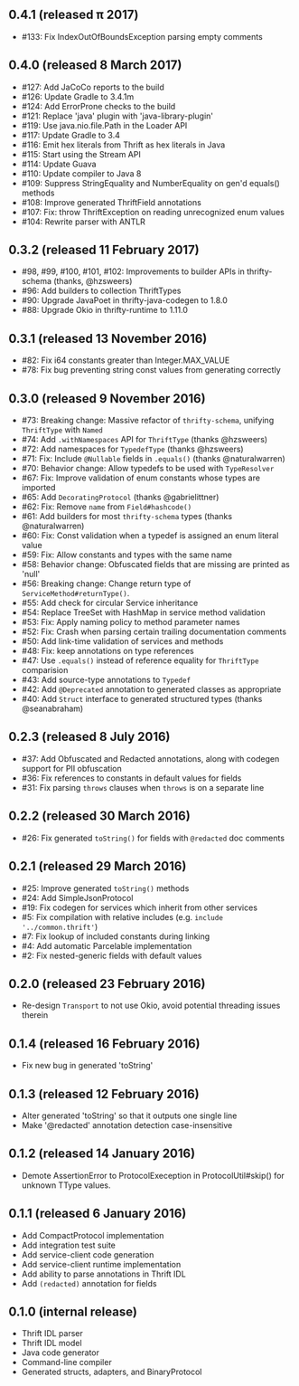 0.4.1 (released π 2017)
------------------
- #133: Fix IndexOutOfBoundsException parsing empty comments

0.4.0 (released 8 March 2017)
------------------
- #127: Add JaCoCo reports to the build
- #126: Update Gradle to 3.4.1m
- #124: Add ErrorProne checks to the build
- #121: Replace 'java' plugin with 'java-library-plugin'
- #119: Use java.nio.file.Path in the Loader API
- #117: Update Gradle to 3.4
- #116: Emit hex literals from Thrift as hex literals in Java
- #115: Start using the Stream API
- #114: Update Guava
- #110: Update compiler to Java 8
- #109: Suppress StringEquality and NumberEquality on gen'd equals() methods
- #108: Improve generated ThriftField annotations
- #107: Fix: throw ThriftException on reading unrecognized enum values
- #104: Rewrite parser with ANTLR

0.3.2 (released 11 February 2017)
------------------
- #98, #99, #100, #101, #102: Improvements to builder APIs in thrifty-schema (thanks, @hzsweers)
- #96: Add builders to collection ThriftTypes
- #90: Upgrade JavaPoet in thrifty-java-codegen to 1.8.0
- #88: Upgrade Okio in thrifty-runtime to 1.11.0

0.3.1 (released 13 November 2016)
------------------
- #82: Fix i64 constants greater than Integer.MAX_VALUE
- #78: Fix bug preventing string const values from generating correctly

0.3.0 (released 9 November 2016)
------------------
- #73: Breaking change: Massive refactor of `thrifty-schema`, unifying `ThriftType` with `Named`
- #74: Add `.withNamespaces` API for `ThriftType` (thanks @hzsweers)
- #72: Add namespaces for `TypedefType` (thanks @hzsweers)
- #71: Fix: Include `@Nullable` fields in `.equals()` (thanks @naturalwarren)
- #70: Behavior change: Allow typedefs to be used with `TypeResolver`
- #67: Fix: Improve validation of enum constants whose types are imported
- #65: Add `DecoratingProtocol` (thanks @gabrielittner)
- #62: Fix: Remove `name` from `Field#hashcode()`
- #61: Add builders for most `thrifty-schema` types (thanks @naturalwarren)
- #60: Fix: Const validation when a typedef is assigned an enum literal value
- #59: Fix: Allow constants and types with the same name
- #58: Behavior change: Obfuscated fields that are missing are printed as 'null'
- #56: Breaking change: Change return type of `ServiceMethod#returnType()`.
- #55: Add check for circular Service inheritance
- #54: Replace TreeSet with HashMap in service method validation
- #53: Fix: Apply naming policy to method parameter names
- #52: Fix: Crash when parsing certain trailing documentation comments
- #50: Add link-time validation of services and methods
- #48: Fix: keep annotations on type references
- #47: Use `.equals()` instead of reference equality for `ThriftType` comparision
- #43: Add source-type annotations to `Typedef`
- #42: Add `@Deprecated` annotation to generated classes as appropriate
- #40: Add `Struct` interface to generated structured types (thanks @seanabraham)

0.2.3 (released 8 July 2016)
------------------
- #37: Add Obfuscated and Redacted annotations, along with codegen support for PII obfuscation
- #36: Fix references to constants in default values for fields
- #31: Fix parsing `throws` clauses when `throws` is on a separate line

0.2.2 (released 30 March 2016)
------------------
- #26: Fix generated `toString()` for fields with `@redacted` doc comments

0.2.1 (released 29 March 2016)
------------------
- #25: Improve generated `toString()` methods
- #24: Add SimpleJsonProtocol
- #19: Fix codegen for services which inherit from other services
- #5: Fix compilation with relative includes (e.g. `include '../common.thrift'`)
- #7: Fix lookup of included constants during linking
- #4: Add automatic Parcelable implementation
- #2: Fix nested-generic fields with default values

0.2.0 (released 23 February 2016)
------------------

- Re-design `Transport` to not use Okio, avoid potential threading issues therein

0.1.4 (released 16 February 2016)
---------------------------------

- Fix new bug in generated 'toString'

0.1.3 (released 12 February 2016)
---------------------------------

- Alter generated 'toString' so that it outputs one single line
- Make '@redacted' annotation detection case-insensitive

0.1.2 (released 14 January 2016)
--------------------------------

- Demote AssertionError to ProtocolExeception in ProtocolUtil#skip() for unknown TType values.

0.1.1 (released 6 January 2016)
------------------

- Add CompactProtocol implementation
- Add integration test suite
- Add service-client code generation
- Add service-client runtime implementation
- Add ability to parse annotations in Thrift IDL
- Add `(redacted)` annotation for fields


0.1.0 (internal release)
------------------------

- Thrift IDL parser
- Thrift IDL model
- Java code generator
- Command-line compiler
- Generated structs, adapters, and BinaryProtocol
